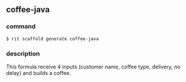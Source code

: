 ## coffee-java

### command
```bash
$ rit scaffold generate coffee-java
```

### description
This formula receive 4 inputs (customer name, coffee type, delivery, no delay) and builds a coffee.